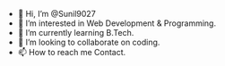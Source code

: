 - 👋 Hi, I’m @Sunil9027
- 👀 I’m interested in Web Development & Programming.
- 🌱 I’m currently learning B.Tech.
- 💞️ I’m looking to collaborate on coding.
- 📫 How to reach me Contact.

<!---
Sunil9027/Sunil9027 is a ✨ special ✨ repository because its `README.md` (this file) appears on your GitHub profile.
You can click the Preview link to take a look at your changes.
--->
